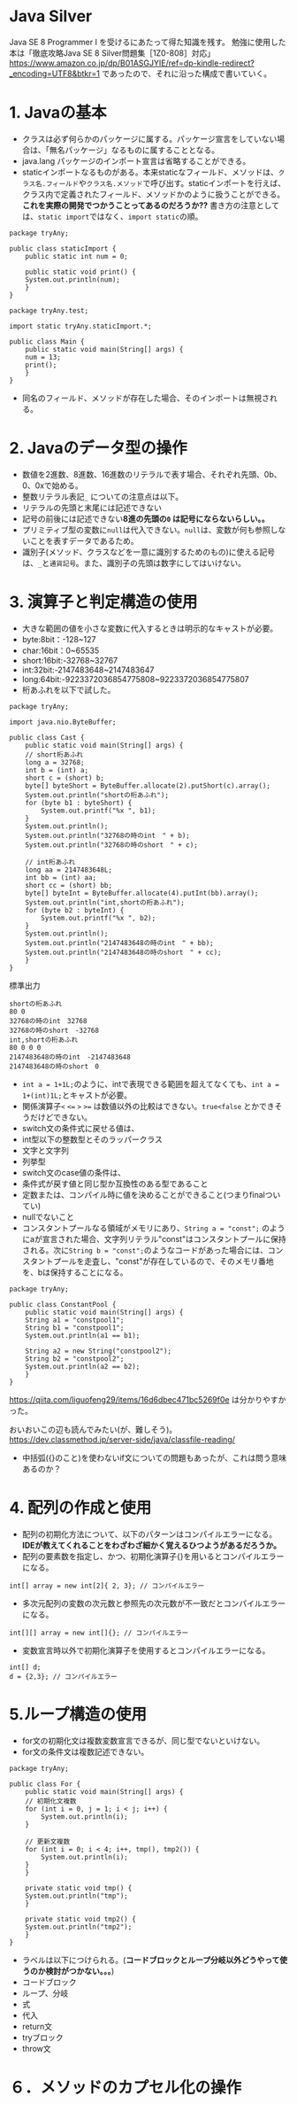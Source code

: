 # Java Silver
Java SE 8 Programmer I を受けるにあたって得た知識を残す。
勉強に使用した本は「徹底攻略Java SE 8 Silver問題集［1Z0-808］対応」
https://www.amazon.co.jp/dp/B01ASGJYIE/ref=dp-kindle-redirect?_encoding=UTF8&btkr=1
であったので、それに沿った構成で書いていく。

# 1. Javaの基本
* クラスは必ず何らかのパッケージに属する。パッケージ宣言をしていない場合は、「無名パッケージ」なるものに属することとなる。
* java.lang パッケージのインポート宣言は省略することができる。
* staticインポートなるものがある。本来staticなフィールド、メソッドは、`クラス名.フィールド`や`クラス名.メソッド`で呼び出す。staticインポートを行えば、クラス内で定義されたフィールド、メソッドかのように扱うことができる。
**これを実際の開発でつかうことってあるのだろうか??**
書き方の注意としては、`static import`ではなく、`import static`の順。

```
package tryAny;

public class staticImport {
    public static int num = 0;

    public static void print() {
	System.out.println(num);
    }
}
```

```
package tryAny.test;

import static tryAny.staticImport.*;

public class Main {
    public static void main(String[] args) {
	num = 13;
	print();
    }
}
```
* 同名のフィールド、メソッドが存在した場合、そのインポートは無視される。

# 2. Javaのデータ型の操作
* 数値を2進数、8進数、16進数のリテラルで表す場合、それぞれ先頭、0b、0、0xで始める。
* 整数リテラル表記`_` についての注意点は以下。
 * リテラルの先頭と末尾には記述できない
 * 記号の前後には記述できない**8進の先頭の`0` は記号にならないらしい。。**
 * プリミティブ型の変数に`null`は代入できない。`null`は、変数が何も参照しないことを表すデータであるため。
 * 識別子(メソッド、クラスなどを一意に識別するためのもの)に使える記号は、`_`と`通貨記号`。また、識別子の先頭は数字にしてはいけない。

# 3. 演算子と判定構造の使用
* 大きな範囲の値を小さな変数に代入するときは明示的なキャストが必要。
 * byte:8bit：-128~127
 * char:16bit：0~65535
 * short:16bit:-32768~32767
 * int:32bit:-2147483648~2147483647
 * long:64bit:-9223372036854775808~9223372036854775807
* 桁あふれを以下で試した。

```
package tryAny;

import java.nio.ByteBuffer;

public class Cast {
    public static void main(String[] args) {
	// short桁あふれ
	long a = 32768;
	int b = (int) a;
	short c = (short) b;
	byte[] byteShort = ByteBuffer.allocate(2).putShort(c).array();
	System.out.println("shortの桁あふれ");
	for (byte b1 : byteShort) {
	    System.out.printf("%x ", b1);
	}
	System.out.println();
	System.out.println("32768の時のint　" + b);
	System.out.println("32768の時のshort　" + c);

	// int桁あふれ
	long aa = 2147483648L;
	int bb = (int) aa;
	short cc = (short) bb;
	byte[] byteInt = ByteBuffer.allocate(4).putInt(bb).array();
	System.out.println("int,shortの桁あふれ");
	for (byte b2 : byteInt) {
	    System.out.printf("%x ", b2);
	}
	System.out.println();
	System.out.println("2147483648の時のint　" + bb);
	System.out.println("2147483648の時のshort　" + cc);
    }
}
```

標準出力
```
shortの桁あふれ
80 0 
32768の時のint　32768
32768の時のshort　-32768
int,shortの桁あふれ
80 0 0 0 
2147483648の時のint　-2147483648
2147483648の時のshort　0
```

* `int a = 1+1L;`のように、intで表現できる範囲を超えてなくても、`int a = 1+(int)1L;`とキャストが必要。
* 関係演算子`<` `<=` `>` `>=` は数値以外の比較はできない。`true<false` とかできそうだけどできない。
* switch文の条件式に戻せる値は、
 * int型以下の整数型とそのラッパークラス
 * 文字と文字列
 * 列挙型
* switch文のcase値の条件は、
 * 条件式が戻す値と同じ型か互換性のある型であること
 * 定数または、コンパイル時に値を決めることができること(つまりfinalついてい)
 * nullでないこと
* コンスタントプールなる領域がメモリにあり、`String a = "const";` のようにaが宣言された場合、文字列リテラル"const"はコンスタントプールに保持される。次に`String b = "const";`のようなコードがあった場合には、コンスタントプールを走査し、"const"が存在しているので、そのメモリ番地を、bは保持することになる。

```
package tryAny;

public class ConstantPool {
    public static void main(String[] args) {
	String a1 = "constpool1";
	String b1 = "constpool1";
	System.out.println(a1 == b1);

	String a2 = new String("constpool2");
	String b2 = "constpool2";
	System.out.println(a2 == b2);
    }
}
```
https://qiita.com/liguofeng29/items/16d6dbec471bc5269f0e
は分かりやすかった。


おいおいこの辺も読んでみたい(が、難しそう)。
https://dev.classmethod.jp/server-side/java/classfile-reading/

* 中括弧({}のこと)を使わないif文についての問題もあったが、これは問う意味あるのか？

# 4. 配列の作成と使用
* 配列の初期化方法について、以下のパターンはコンパイルエラーになる。**IDEが教えてくれることをわざわざ細かく覚えるひつようがあるだろうか。**
 * 配列の要素数を指定し、かつ、初期化演算子{}を用いるとコンパイルエラーになる。
```
int[] array = new int[2]{ 2, 3}; // コンパイルエラー
```
 * 多次元配列の変数の次元数と参照先の次元数が不一致だとコンパイルエラーになる。
```
int[][] array = new int[]{}; // コンパイルエラー
```
 * 変数宣言時以外で初期化演算子を使用するとコンパイルエラーになる。
```
int[] d;
d = {2,3}; // コンパイルエラー
```

# 5.ループ構造の使用
* for文の初期化文は複数変数宣言できるが、同じ型でないといけない。
* for文の条件文は複数記述できない。

```
package tryAny;

public class For {
    public static void main(String[] args) {
	// 初期化文複数
	for (int i = 0, j = 1; i < j; i++) {
	    System.out.println(i);
	}
	
	// 更新文複数
	for (int i = 0; i < 4; i++, tmp(), tmp2()) {
	    System.out.println(i);
	}
    }

    private static void tmp() {
	System.out.println("tmp");
    }

    private static void tmp2() {
	System.out.println("tmp2");
    }
}
```

* ラベルは以下につけられる。(**コードブロックとループ分岐以外どうやって使うのか検討がつかない。。。**)
 * コードブロック
 * ループ、分岐
 * 式
 * 代入
 * return文
 * tryブロック
 * throw文

# ６．メソッドのカプセル化の操作

